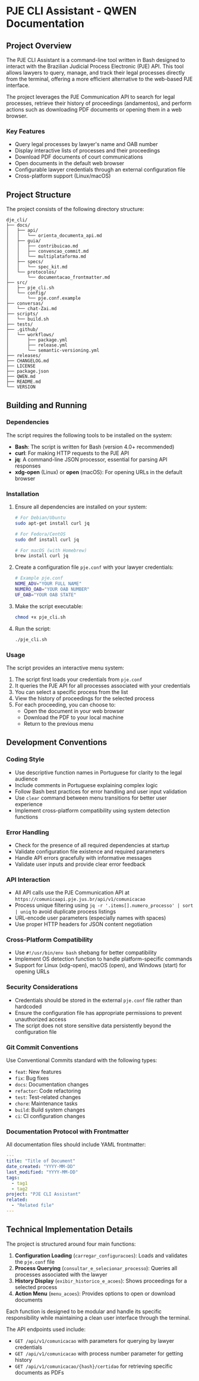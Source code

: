 # PJE CLI Assistant - QWEN Documentation

## Project Overview

The PJE CLI Assistant is a command-line tool written in Bash designed to interact with the Brazilian Judicial Process Electronic (PJE) API. This tool allows lawyers to query, manage, and track their legal processes directly from the terminal, offering a more efficient alternative to the web-based PJE interface.

The project leverages the PJE Communication API to search for legal processes, retrieve their history of proceedings (andamentos), and perform actions such as downloading PDF documents or opening them in a web browser.

### Key Features
- Query legal processes by lawyer's name and OAB number
- Display interactive lists of processes and their proceedings
- Download PDF documents of court communications
- Open documents in the default web browser
- Configurable lawyer credentials through an external configuration file
- Cross-platform support (Linux/macOS)

## Project Structure

The project consists of the following directory structure:

```
dje_cli/
├── docs/
│   ├── api/
│   │   └── orienta_documenta_api.md
│   ├── guia/
│   │   ├── contribuicao.md
│   │   ├── convencao_commit.md
│   │   └── multiplataforma.md
│   ├── specs/
│   │   └── spec_kit.md
│   └── protocolos/
│       └── documentacao_frontmatter.md
├── src/
│   ├── pje_cli.sh
│   └── config/
│       └── pje.conf.example
├── conversas/
│   └── chat-Zai.md
├── scripts/
│   └── build.sh
├── tests/
├── .github/
│   └── workflows/
│       ├── package.yml
│       ├── release.yml
│       └── semantic-versioning.yml
├── releases/
├── CHANGELOG.md
├── LICENSE
├── package.json
├── QWEN.md
├── README.md
└── VERSION
```

## Building and Running

### Dependencies

The script requires the following tools to be installed on the system:

- **Bash**: The script is written for Bash (version 4.0+ recommended)
- **curl**: For making HTTP requests to the PJE API
- **jq**: A command-line JSON processor, essential for parsing API responses
- **xdg-open** (Linux) or **open** (macOS): For opening URLs in the default browser

### Installation

1. Ensure all dependencies are installed on your system:
   ```bash
   # For Debian/Ubuntu
   sudo apt-get install curl jq
   
   # For Fedora/CentOS
   sudo dnf install curl jq
   
   # For macOS (with Homebrew)
   brew install curl jq
   ```

2. Create a configuration file `pje.conf` with your lawyer credentials:
   ```bash
   # Example pje.conf
   NOME_ADV="YOUR FULL NAME"
   NUMERO_OAB="YOUR OAB NUMBER"
   UF_OAB="YOUR OAB STATE"
   ```

3. Make the script executable:
   ```bash
   chmod +x pje_cli.sh
   ```

4. Run the script:
   ```bash
   ./pje_cli.sh
   ```

### Usage

The script provides an interactive menu system:

1. The script first loads your credentials from `pje.conf`
2. It queries the PJE API for all processes associated with your credentials
3. You can select a specific process from the list
4. View the history of proceedings for the selected process
5. For each proceeding, you can choose to:
   - Open the document in your web browser
   - Download the PDF to your local machine
   - Return to the previous menu

## Development Conventions

### Coding Style
- Use descriptive function names in Portuguese for clarity to the legal audience
- Include comments in Portuguese explaining complex logic
- Follow Bash best practices for error handling and user input validation
- Use `clear` command between menu transitions for better user experience
- Implement cross-platform compatibility using system detection functions

### Error Handling
- Check for the presence of all required dependencies at startup
- Validate configuration file existence and required parameters
- Handle API errors gracefully with informative messages
- Validate user inputs and provide clear error feedback

### API Interaction
- All API calls use the PJE Communication API at `https://comunicaapi.pje.jus.br/api/v1/comunicacao`
- Process unique filtering using `jq -r '.items[].numero_processo' | sort | uniq` to avoid duplicate process listings
- URL-encode user parameters (especially names with spaces)
- Use proper HTTP headers for JSON content negotiation

### Cross-Platform Compatibility
- Use `#!/usr/bin/env bash` shebang for better compatibility
- Implement OS detection function to handle platform-specific commands
- Support for Linux (xdg-open), macOS (open), and Windows (start) for opening URLs

### Security Considerations
- Credentials should be stored in the external `pje.conf` file rather than hardcoded
- Ensure the configuration file has appropriate permissions to prevent unauthorized access
- The script does not store sensitive data persistently beyond the configuration file

### Git Commit Conventions
Use Conventional Commits standard with the following types:
- `feat`: New features
- `fix`: Bug fixes
- `docs`: Documentation changes
- `refactor`: Code refactoring
- `test`: Test-related changes
- `chore`: Maintenance tasks
- `build`: Build system changes
- `ci`: CI configuration changes

### Documentation Protocol with Frontmatter
All documentation files should include YAML frontmatter:
```yaml
---
title: "Title of Document"
date_created: "YYYY-MM-DD"
last_modified: "YYYY-MM-DD"
tags:
  - tag1
  - tag2
project: "PJE CLI Assistant"
related:
  - "Related file"
---
```

## Technical Implementation Details

The project is structured around four main functions:

1. **Configuration Loading** (`carregar_configuracoes`): Loads and validates the `pje.conf` file
2. **Process Querying** (`consultar_e_selecionar_processo`): Queries all processes associated with the lawyer
3. **History Display** (`exibir_historico_e_acoes`): Shows proceedings for a selected process
4. **Action Menu** (`menu_acoes`): Provides options to open or download documents

Each function is designed to be modular and handle its specific responsibility while maintaining a clean user interface through the terminal.

The API endpoints used include:
- `GET /api/v1/comunicacao` with parameters for querying by lawyer credentials
- `GET /api/v1/comunicacao` with process number parameter for getting history
- `GET /api/v1/comunicacao/{hash}/certidao` for retrieving specific documents as PDFs